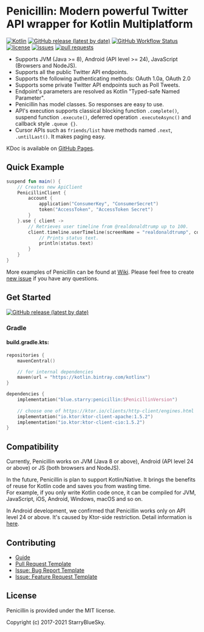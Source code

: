 # Penicillin: Modern powerful Twitter API wrapper for Kotlin Multiplatform

[![Kotlin](https://img.shields.io/badge/Kotlin-1.4.30-blue.svg)](https://kotlinlang.org)
[![GitHub release (latest by date)](https://img.shields.io/github/v/release/StarryBlueSky/Penicillin)](https://github.com/StarryBlueSky/Penicillin/releases)
[![GitHub Workflow Status](https://img.shields.io/github/workflow/status/StarryBlueSky/Penicillin/Check)](https://github.com/StarryBlueSky/Penicillin)
[![license](https://img.shields.io/github/license/StarryBlueSky/Penicillin.svg)](https://github.com/StarryBlueSky/Penicillin/blob/master/LICENSE)
[![issues](https://img.shields.io/github/issues/StarryBlueSky/Penicillin.svg)](https://github.com/StarryBlueSky/Penicillin/issues)
[![pull requests](https://img.shields.io/github/issues-pr/StarryBlueSky/Penicillin.svg)](https://github.com/StarryBlueSky/Penicillin/pulls)

* Supports JVM (Java >= 8), Android (API level >= 24), JavaScript (Browsers and NodeJS).  
* Supports all the public Twitter API endpoints.  
* Supports the following authenticating methods: OAuth 1.0a, OAuth 2.0  
* Supports some private Twitter API endpoints such as Poll Tweets.  
* Endpoint's parameters are resolved as Kotlin "Typed-safe Named Parameter".  
* Penicillin has model classes. So responses are easy to use.  
* API's execution supports classical blocking function `.complete()`, suspend function `.execute()`, deferred operation `.executeAsync()` and callback style `.queue {}`.  
* Cursor APIs such as `friends/list` have methods named `.next`, `.untilLast()`. It makes paging easy.  

KDoc is available on [GitHub Pages](https://starrybluesky.github.io/Penicillin/penicillin).  

## Quick Example

```kotlin
suspend fun main() {
    // Creates new ApiClient
    PenicillinClient {
        account {
            application("ConsumerKey", "ConsumerSecret")
            token("AccessToken", "AccessToken Secret")
        }
    }.use { client ->
        // Retrieves user timeline from @realdonaldtrump up to 100.
        client.timeline.userTimeline(screenName = "realdonaldtrump", count = 100).execute().forEach { status ->
            // Prints status text.
            println(status.text)
        }
    }
}
```

More examples of Penicillin can be found at [Wiki](https://github.com/StarryBlueSky/Penicillin/wiki/Sample). Please feel free to create [new issue](https://github.com/StarryBlueSky/Penicillin/issues/new/choose) if you have any questions.

## Get Started

[![GitHub release (latest by date)](https://img.shields.io/github/v/release/StarryBlueSky/Penicillin)](https://github.com/StarryBlueSky/Penicillin/releases)

### Gradle

#### build.gradle.kts:

```kotlin
repositories {
    mavenCentral()

    // for internal dependencies
    maven(url = "https://kotlin.bintray.com/kotlinx")
}

dependencies {
    implementation("blue.starry:penicillin:$PenicillinVersion")
    
    // choose one of https://ktor.io/clients/http-client/engines.html
    implementation("io.ktor:ktor-client-apache:1.5.2")
    implementation("io.ktor:ktor-client-cio:1.5.2")
}
```

## Compatibility

Currently, Penicillin works on JVM (Java 8 or above), Android (API level 24 or above) or JS (both browsers and NodeJS).  

In the future, Penicillin is plan to support Kotlin/Native. It brings the benefits of reuse for Kotlin code and saves you from wasting time.  
For example, if you only write Kotlin code once, it can be compiled for JVM, JavaScript, iOS, Android, Windows, macOS and so on.  

In Android development, we confirmed that Penicillin works only on API level 24 or above. It's caused by Ktor-side restriction. Detail information is [here](https://ktor.io/quickstart/faq.html#android-support).

## Contributing

* [Guide](https://github.com/StarryBlueSky/Penicillin/blob/master/CONTRIBUTING.md)
* [Pull Request Template](https://github.com/StarryBlueSky/Penicillin/blob/master/PULL_REQUEST_TEMPLATE.md)
* [Issue: Bug Report Template](https://github.com/StarryBlueSky/Penicillin/blob/master/.github/ISSUE_TEMPLATE/bug-report.md)
* [Issue: Feature Request Template](https://github.com/StarryBlueSky/Penicillin/blob/master/.github/ISSUE_TEMPLATE/feature-request.md)

## License

Penicillin is provided under the MIT license.  

Copyright (c) 2017-2021 StarryBlueSky.
